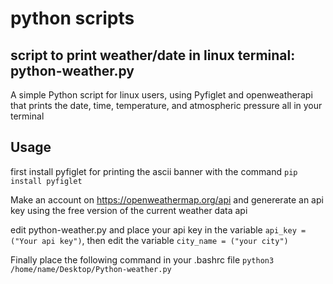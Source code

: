 # python scripts


## script to print weather/date in linux terminal: python-weather.py
A simple Python script for linux users, using Pyfiglet and openweatherapi that prints the date, time, temperature, and atmospheric pressure all in your terminal

## Usage
first install pyfiglet for printing the ascii banner with the command `pip install pyfiglet`

Make an account on https://openweathermap.org/api and genererate an api key using the free version of the current weather data api

edit python-weather.py and place your api key in the variable `api_key = ("Your api key")`, then edit the variable `city_name = ("your city")`

Finally place the following command in your .bashrc file `python3 /home/name/Desktop/Python-weather.py`

